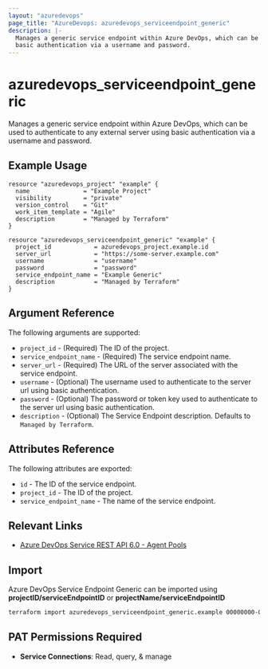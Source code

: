 ```yaml
---
layout: "azuredevops"
page_title: "AzureDevops: azuredevops_serviceendpoint_generic"
description: |-
  Manages a generic service endpoint within Azure DevOps, which can be used to authenticate to any external server using
  basic authentication via a username and password.
---
```


# azuredevops_serviceendpoint_generic

Manages a generic service endpoint within Azure DevOps, which can be used to authenticate to any external server using
basic authentication via a username and password.

## Example Usage

```hcl
resource "azuredevops_project" "example" {
  name               = "Example Project"
  visibility         = "private"
  version_control    = "Git"
  work_item_template = "Agile"
  description        = "Managed by Terraform"
}

resource "azuredevops_serviceendpoint_generic" "example" {
  project_id            = azuredevops_project.example.id
  server_url            = "https://some-server.example.com"
  username              = "username"
  password              = "password"
  service_endpoint_name = "Example Generic"
  description           = "Managed by Terraform"
}
```

## Argument Reference

The following arguments are supported:

- `project_id` - (Required) The ID of the project.
- `service_endpoint_name` - (Required) The service endpoint name.
- `server_url` - (Required) The URL of the server associated with the service endpoint.
- `username` - (Optional) The username used to authenticate to the server url using basic authentication.
- `password` - (Optional) The password or token key used to authenticate to the server url using basic authentication.
- `description` - (Optional) The Service Endpoint description. Defaults to `Managed by Terraform`.

## Attributes Reference

The following attributes are exported:

- `id` - The ID of the service endpoint.
- `project_id` - The ID of the project.
- `service_endpoint_name` - The name of the service endpoint.

## Relevant Links

- [Azure DevOps Service REST API 6.0 - Agent Pools](https://docs.microsoft.com/en-us/rest/api/azure/devops/serviceendpoint/endpoints?view=azure-devops-rest-6.0)

## Import

Azure DevOps Service Endpoint Generic can be imported using **projectID/serviceEndpointID** or
**projectName/serviceEndpointID**

```sh
terraform import azuredevops_serviceendpoint_generic.example 00000000-0000-0000-0000-000000000000/00000000-0000-0000-0000-000000000000
```

## PAT Permissions Required

- **Service Connections**: Read, query, & manage
